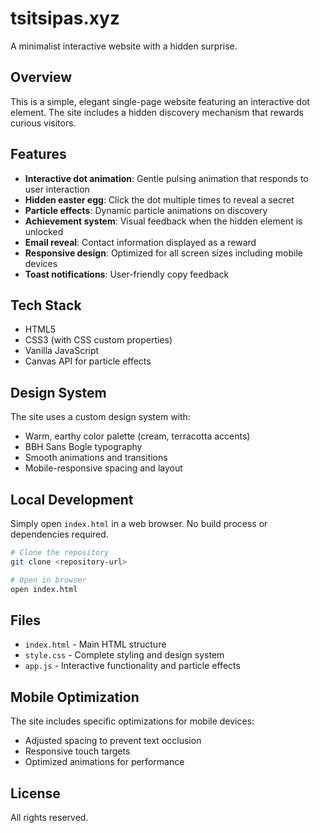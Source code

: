 # tsitsipas.xyz

A minimalist interactive website with a hidden surprise.

## Overview

This is a simple, elegant single-page website featuring an interactive dot element. The site includes a hidden discovery mechanism that rewards curious visitors.

## Features

- **Interactive dot animation**: Gentle pulsing animation that responds to user interaction
- **Hidden easter egg**: Click the dot multiple times to reveal a secret
- **Particle effects**: Dynamic particle animations on discovery
- **Achievement system**: Visual feedback when the hidden element is unlocked
- **Email reveal**: Contact information displayed as a reward
- **Responsive design**: Optimized for all screen sizes including mobile devices
- **Toast notifications**: User-friendly copy feedback

## Tech Stack

- HTML5
- CSS3 (with CSS custom properties)
- Vanilla JavaScript
- Canvas API for particle effects

## Design System

The site uses a custom design system with:
- Warm, earthy color palette (cream, terracotta accents)
- BBH Sans Bogle typography
- Smooth animations and transitions
- Mobile-responsive spacing and layout

## Local Development

Simply open `index.html` in a web browser. No build process or dependencies required.

```bash
# Clone the repository
git clone <repository-url>

# Open in browser
open index.html
```

## Files

- `index.html` - Main HTML structure
- `style.css` - Complete styling and design system
- `app.js` - Interactive functionality and particle effects

## Mobile Optimization

The site includes specific optimizations for mobile devices:
- Adjusted spacing to prevent text occlusion
- Responsive touch targets
- Optimized animations for performance

## License

All rights reserved.
